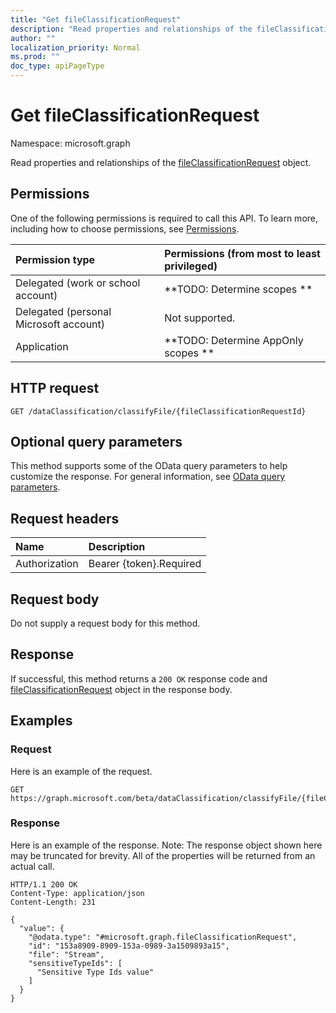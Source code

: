 ```yaml
---
title: "Get fileClassificationRequest"
description: "Read properties and relationships of the fileClassificationRequest object."
author: ""
localization_priority: Normal
ms.prod: ""
doc_type: apiPageType
---
```


# Get fileClassificationRequest

Namespace: microsoft.graph

Read properties and relationships of the [fileClassificationRequest](../resources/fileclassificationrequest.md) object.

## Permissions
One of the following permissions is required to call this API. To learn more, including how to choose permissions, see [Permissions](/concepts/permissions-reference.md).

|Permission type|Permissions (from most to least privileged)|
|:---|:---|
|Delegated (work or school account)|**TODO: Determine scopes **|
|Delegated (personal Microsoft account)|Not supported.|
|Application|**TODO: Determine AppOnly scopes **|

## HTTP request
<!-- {
  "blockType": "ignored"
}
-->
``` http
GET /dataClassification/classifyFile/{fileClassificationRequestId}
```

## Optional query parameters
This method supports some of the OData query parameters to help customize the response. For general information, see [OData query parameters](/graph/query-parameters).

## Request headers
|Name|Description|
|:---|:---|
|Authorization|Bearer {token}.Required|

## Request body
Do not supply a request body for this method.

## Response
If successful, this method returns a `200 OK` response code and [fileClassificationRequest](../resources/fileclassificationrequest.md) object in the response body.

## Examples

### Request
Here is an example of the request.
<!-- {
  "blockType": "request",
  "name": "get_fileclassificationrequest"
}
-->
``` http
GET https://graph.microsoft.com/beta/dataClassification/classifyFile/{fileClassificationRequestId}
```

### Response
Here is an example of the response. Note: The response object shown here may be truncated for brevity. All of the properties will be returned from an actual call.
<!-- {
  "blockType": "response",
  "truncated": true,
  "@odata.type": "microsoft.graph.fileClassificationRequest"
}
-->
``` http
HTTP/1.1 200 OK
Content-Type: application/json
Content-Length: 231

{
  "value": {
    "@odata.type": "#microsoft.graph.fileClassificationRequest",
    "id": "153a8909-8909-153a-0989-3a1509893a15",
    "file": "Stream",
    "sensitiveTypeIds": [
      "Sensitive Type Ids value"
    ]
  }
}
```

